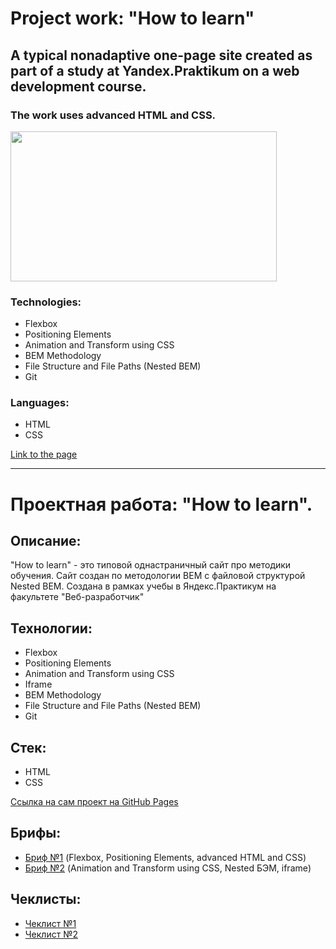 # Project work: "How to learn"

## A typical nonadaptive one-page site created as part of a study at Yandex.Praktikum on a web development course.

### The work uses advanced HTML and CSS. 

<img src="https://media.giphy.com/media/CuDH1upvsF5st5Mord/giphy.gif" width=426px height=240px />

### Technologies: 
* Flexbox 
* Positioning Elements 
* Animation and Transform using CSS 
* BEM Methodology 
* File Structure and File Paths (Nested BEM) 
* Git 

### Languages: 
* HTML 
* CSS

[Link to the page](https://madwizz.github.io/how-to-learn/)

---------------------

# Проектная работа: "How to learn".

## Описание: 

"How to learn" - это типовой однастраничный сайт про методики обучения. Сайт создан по методологии BEM с файловой структурой Nested BEM. Создана в рамках учебы в Яндекс.Практикум на факультете "Веб-разработчик"

## Технологии: 

* Flexbox 
* Positioning Elements 
* Animation and Transform using CSS 
* Iframe
* BEM Methodology 
* File Structure and File Paths (Nested BEM) 
* Git 

## Стек:
* HTML 
* CSS 

[Ссылка на сам проект на GitHub Pages](https://madwizz.github.io/how-to-learn/)

## Брифы: 
* [Бриф №1](https://drive.google.com/file/d/1MVQEdu_WO0-7kq4744u1FAOQgbXyNDcG/view?usp=sharing) (Flexbox, Positioning Elements, advanced HTML and CSS) 
* [Бриф №2](https://drive.google.com/file/d/1L2bPH90ytovXdCCHCjMDXTp6iuPrTq3X/view?usp=sharing) (Animation and Transform using CSS, Nested БЭМ, iframe) 

## Чеклисты: 
* [Чеклист №1](https://code.s3.yandex.net/web-developer/checklists/new-program/checklist-1/index.html) 
* [Чеклист №2](https://code.s3.yandex.net/web-developer/checklists/new-program/checklist-2/index.html)
